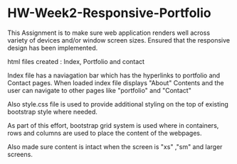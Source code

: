 # HW-Week2-Responsive-Portfolio

This Assignment is to make sure web application renders well across variety of devices and/or window screen sizes. Ensured that the responsive design has been implemented.

html files created : Index, Portfolio and contact

Index file has a naviagation bar which has the hyperlinks to portfolio and Contact pages. When loaded index file displays "About" Contents and the user can navigate to other pages like "portfolio" and "Contact"

Also style.css file is used to provide additional styling on the top of existing bootstrap style where needed.

As part of this effort, bootstrap grid system is used where in containers, rows and columns are used to place the content of the webpages.

Also made sure content is intact when the screen is "xs" ,"sm" and larger screens.

